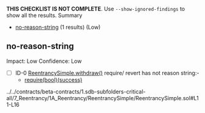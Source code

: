 **THIS CHECKLIST IS NOT COMPLETE**. Use `--show-ignored-findings` to show all the results.
Summary
 - [no-reason-string](#no-reason-string) (1 results) (Low)
## no-reason-string
Impact: Low
Confidence: Low
 - [ ] ID-0
[ReentrancySimple.withdraw()](../../contracts/beta-contracts/1.sdb-subfolders-critical-all/7_Reentrancy/1A_Reentrancy/ReentrancySimple/ReentrancySimple.sol#L11-L16) require/ revert has not reason string:- 
	- [require(bool)(success)](../../contracts/beta-contracts/1.sdb-subfolders-critical-all/7_Reentrancy/1A_Reentrancy/ReentrancySimple/ReentrancySimple.sol#L15)

../../contracts/beta-contracts/1.sdb-subfolders-critical-all/7_Reentrancy/1A_Reentrancy/ReentrancySimple/ReentrancySimple.sol#L11-L16


